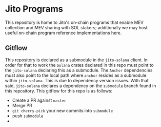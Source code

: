 # Jito Programs
This repository is home to Jito's on-chain programs that enable MEV collection and MEV sharing with SOL stakers; additionally
we may host useful on-chain program reference implementations here.

## Gitflow
This repository is declared as a submodule in the `jito-solana` client. In order for that to work the `Solana`
crates declared in this repo must point to the `jito-solana` declaring this as a submodule. The `Anchor` dependencies
must also point to the local path where `anchor` resides as a submodule within `jito-solana`. This is due to dependency
version issues. With that said, `jito-solana` declares a dependency on the `submodule` branch found in this repository.
This gitflow for this repo is as follows:
- Create a PR against `master`
- Merge PR
- `git cherry-pick` your new commits into `submodule`
- push `submodule`
- 